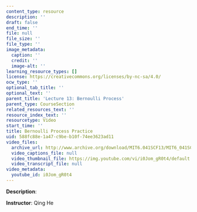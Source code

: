 ```yaml
---
content_type: resource
description: ''
draft: false
end_time: ''
file: null
file_size: ''
file_type: ''
image_metadata:
  caption: ''
  credit: ''
  image-alt: ''
learning_resource_types: []
license: https://creativecommons.org/licenses/by-nc-sa/4.0/
ocw_type: ''
optional_tab_title: ''
optional_text: ''
parent_title: 'Lecture 13: Bernoulli Process'
parent_type: CourseSection
related_resources_text: ''
resource_index_text: ''
resourcetype: Video
start_time: ''
title: Bernoulli Process Practice
uid: 588fc88e-1a47-c9be-b10f-74ee3623ad11
video_files:
  archive_url: http://www.archive.org/download/MIT6.041SCF13/MIT6_041SCF13_Bernoulli_Process_Practice_I_300k.mp4
  video_captions_file: null
  video_thumbnail_file: https://img.youtube.com/vi/i0Jom_gR0t4/default.jpg
  video_transcript_file: null
video_metadata:
  youtube_id: i0Jom_gR0t4
---
```

**Description**:

**Instructor**: Qing He